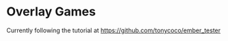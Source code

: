 Overlay Games
============

Currently following the tutorial at https://github.com/tonycoco/ember_tester